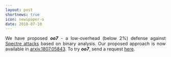 ```yaml
---
layout: post
shortnews: true
icon: newspaper-o
date: 2018-07-10
---
```

<p style="text-align:justify">
We have proposed <b><i>oo7</i></b> - a low-overhead (below 2%) 
defense against <a href="https://arxiv.org/pdf/1801.01203.pdf">Spectre attacks</a> 
based on binary analysis. Our proposed approach is now available in 
<a href="https://arxiv.org/abs/1807.05843">arxiv.1807.05843</a>. To try <b><i>oo7</i></b>, 
send a request <a href="https://oo7.comp.nus.edu.sg/">here</a>.	
</p>
